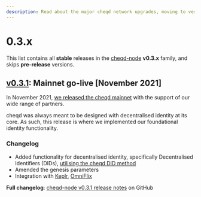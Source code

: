 ```yaml
---
description: Read about the major cheqd network upgrades, moving to version 0.3.x
---
```


# 0.3.x

This list contains all **stable** releases in the [cheqd-node](https://github.com/cheqd/cheqd-node/) **v0.3.x** family, and skips **pre-release** versions.

## [v0.3.1](https://github.com/cheqd/cheqd-node/releases/tag/v0.3.1): Mainnet go-live \[November 2021]

In November 2021, [we released the cheqd mainnet](https://blog.cheqd.io/weve-launched-a-token-incentivised-network-built-on-cosmos-for-self-sovereign-identity-5e611da132a5) with the support of our wide range of partners.

cheqd was always meant to be designed with decentralised identity at its core. As such, this release is where we implemented our foundational identity functionality.

### Changelog

* Added functionality for decentralised identity, specifically Decentralised Identifiers (DIDs), [utilising the cheqd DID method](../../../architecture/adr-list/adr-001-cheqd-did-method.md)
* Amended the genesis parameters
* Integration with [Keplr](https://keplr.app), [OmniFlix](https://cheqd.omniflix.co)

**Full changelog**: [cheqd-node v0.3.1 release notes](https://github.com/cheqd/cheqd-node/releases/tag/v0.3.1) on GitHub
